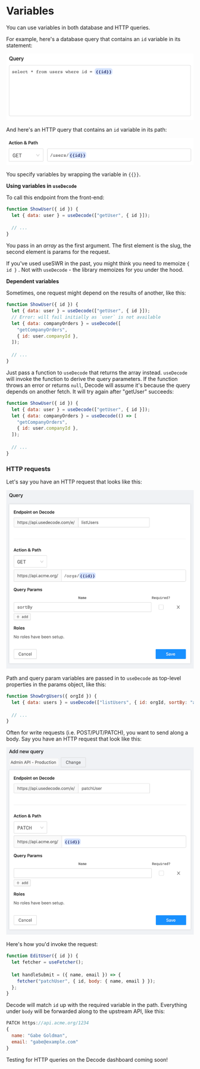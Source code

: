 # Variables

You can use variables in both database and HTTP queries.

For example, here's a database query that contains an `id` variable in its statement:

![Decode dashboard](../assets/decode-variables-1.png)

And here's an HTTP query that contains an `id` variable in its path:

![Decode dashboard](../assets/decode-variables-2.png)

You specify variables by wrapping the variable in `{{}}`.

**Using variables in `useDecode`**

To call this endpoint from the front-end:

```jsx
function ShowUser({ id }) {
  let { data: user } = useDecode(["getUser", { id }]);

  // ...
}
```

You pass in an _array_ as the first argument. The first element is the slug, the second element is params for the request.

If you've used useSWR in the past, you might think you need to memoize `{ id }` . Not with `useDecode` - the library memoizes for you under the hood.

**Dependent variables**

Sometimes, one request might depend on the results of another, like this:

```jsx
function ShowUser({ id }) {
  let { data: user } = useDecode(["getUser", { id }]);
  // Error: will fail initially as `user` is not available
  let { data: companyOrders } = useDecode([
    "getCompanyOrders",
    { id: user.companyId },
  ]);

  // ...
}
```

Just pass a function to `useDecode` that returns the array instead. `useDecode` will invoke the function to derive the query parameters. If the function throws an error or returns `null`, Decode will assume it's because the query depends on another fetch. It will try again after "getUser" succeeds:

```jsx
function ShowUser({ id }) {
  let { data: user } = useDecode(["getUser", { id }]);
  let { data: companyOrders } = useDecode(() => [
    "getCompanyOrders",
    { id: user.companyId },
  ]);

  // ...
}
```

### HTTP requests

Let's say you have an HTTP request that looks like this:

![Decode dashboard](../assets/decode-http-1.png)

Path and query param variables are passed in to `useDecode` as top-level properties in the params object, like this:

```jsx
function ShowOrgUsers({ orgId }) {
  let { data: users } = useDecode(["listUsers", { id: orgId, sortBy: "asc" }]);

  // ...
}
```

Often for write requests (i.e. POST/PUT/PATCH), you want to send along a body. Say you have an HTTP request that look like this:

![Decode dashboard](../assets/decode-http-2.png)

Here's how you'd invoke the request:

```jsx
function EditUser({ id }) {
  let fetcher = useFetcher();

  let handleSubmit = ({ name, email }) => {
    fetcher("patchUser", { id, body: { name, email } });
  };
}
```

Decode will match `id` up with the required variable in the path. Everything under `body` will be forwarded along to the upstream API, like this:

```jsx
PATCH https://api.acme.org/1234
{
  name: "Gabe Goldman",
  email: "gabe@example.com"
}
```

Testing for HTTP queries on the Decode dashboard coming soon!
